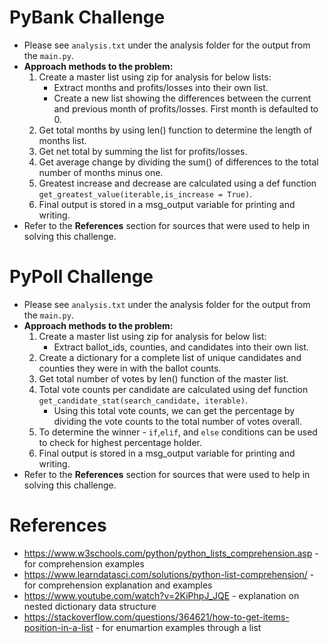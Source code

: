 # PyBank Challenge
- Please see <code>analysis.txt</code> under the analysis folder for the output from the <code>main.py</code>.
- <b>Approach methods to the problem:</b>
    1) Create a master list using zip for analysis for below lists:
        - Extract months and profits/losses into their own list.
        - Create a new list showing the differences between the current and previous month of profits/losses. First month is defaulted to 0.
    2) Get total months by using len() function to determine the length of months list.
    3) Get net total by summing the list for profits/losses.
    4) Get average change by dividing the sum() of differences to the total number of months minus one.
    5) Greatest increase and decrease are calculated using a def function <code>get_greatest_value(iterable,is_increase = True)</code>.
    6) Final output is stored in a msg_output variable for printing and writing.
- Refer to the <b>References</b> section for sources that were used to help in solving this challenge.

# PyPoll Challenge
- Please see <code>analysis.txt</code> under the analysis folder for the output from the <code>main.py</code>.
- <b>Approach methods to the problem:</b>
    1) Create a master list using zip for analysis for below list:
        - Extract ballot_ids, counties, and candidates into their own list.
    2) Create a dictionary for a complete list of unique candidates and counties they were in with the ballot counts.
    3) Get total number of votes by len() function of the master list.
    4) Total vote counts per candidate are calculated using def function <code>get_candidate_stat(search_candidate, iterable)</code>.
        - Using this total vote counts, we can get the percentage by dividing the vote counts to the total number of votes overall.
    5) To determine the winner - <code>if</code>,<code>elif</code>, and <code>else</code> conditions can be used to check for highest percentage holder.
    6) Final output is stored in a msg_output variable for printing and writing.
- Refer to the <b>References</b> section for sources that were used to help in solving this challenge.
# References
- https://www.w3schools.com/python/python_lists_comprehension.asp - for comprehension examples
- https://www.learndatasci.com/solutions/python-list-comprehension/ - for comprehension explanation and examples
- https://www.youtube.com/watch?v=2KiPhpJ_JQE - explanation on nested dictionary data structure
- https://stackoverflow.com/questions/364621/how-to-get-items-position-in-a-list - for enumartion examples through a list